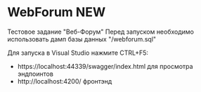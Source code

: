 # WebForum NEW

Тестовое задание "Веб-Форум"
Перед запуском необходимо использовать дамп базы данных "/webforum.sql"

Для запуска в Visual Studio нажмите CTRL+F5:
  - https://localhost:44339/swagger/index.html для просмотра эндпоинтов
  - http://localhost:4200/ фронтэнд